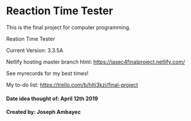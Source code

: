 # Reaction Time Tester
This is the final project for computer programming.

Reation Time Tester

Current Version: 3.3.5A

Netlify hosting master branch html: https://jasec4finalproject.netlify.com/

See myrecords for my best times!

My to-do list: https://trello.com/b/hIti3kzi/final-project






#### Date idea thought of: April 12th 2019

#### Created by: Joseph Ambayec
